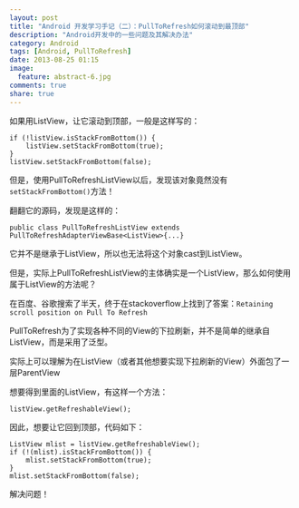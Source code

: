 ```yaml
---
layout: post
title: "Android 开发学习手记（二）：PullToRefresh如何滚动到最顶部"
description: "Android开发中的一些问题及其解决办法"
category: Android
tags: [Android, PullToRefresh]
date: 2013-08-25 01:15
image:
  feature: abstract-6.jpg
comments: true
share: true
---
```


如果用ListView，让它滚动到顶部，一般是这样写的：

	if (!listView.isStackFromBottom()) {
		listView.setStackFromBottom(true);
	}
	listView.setStackFromBottom(false);

但是，使用PullToRefreshListView以后，发现该对象竟然没有`setStackFromBottom()`方法！

翻翻它的源码，发现是这样的：

	public class PullToRefreshListView extends PullToRefreshAdapterViewBase<ListView>{...}

它并不是继承于ListView，所以也无法将这个对象cast到ListView。

但是，实际上PullToRefreshListView的主体确实是一个ListView，那么如何使用属于ListView的方法呢？

在百度、谷歌搜索了半天，终于在stackoverflow上找到了答案：`Retaining scroll position on Pull To Refresh`

PullToRefresh为了实现各种不同的View的下拉刷新，并不是简单的继承自ListView，而是采用了泛型。

实际上可以理解为在ListView（或者其他想要实现下拉刷新的View）外面包了一层ParentView

想要得到里面的ListView，有这样一个方法：

	listView.getRefreshableView();

因此，想要让它回到顶部，代码如下：

	ListView mlist = listView.getRefreshableView();
	if (!(mlist).isStackFromBottom()) {
		mlist.setStackFromBottom(true);
	}
	mlist.setStackFromBottom(false);

解决问题！